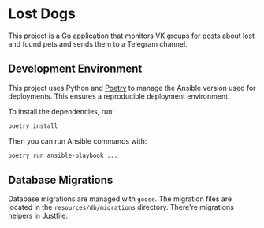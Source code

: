 # Lost Dogs

This project is a Go application that monitors VK groups for posts about lost and found pets and sends them to a Telegram channel.

## Development Environment

This project uses Python and [Poetry](https://python-poetry.org/) to manage the Ansible version used for deployments. This ensures a reproducible deployment environment.

To install the dependencies, run:

```bash
poetry install
```

Then you can run Ansible commands with:

```bash
poetry run ansible-playbook ...
```

## Database Migrations

Database migrations are managed with `goose`. The migration files are located in the `resources/db/migrations` directory. There're migrations helpers in Justfile.
